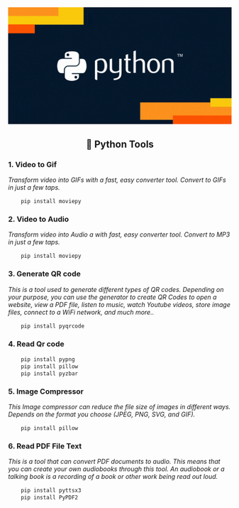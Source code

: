 <img src="img/python.gif" alt="Logo" width="100%" height="30%"/>
<h2 align="center">🎉 Python Tools</h2>

### 1. Video to Gif
_Transform video into GIFs with a fast, easy converter tool. Convert to GIFs in just a few taps._

        pip install moviepy

### 2. Video to Audio
_Transform video into Audio a with fast, easy converter tool. Convert to MP3 in just a few taps._

        pip install moviepy


### 3. Generate QR code
_This is a tool used to generate different types of QR codes. Depending on your purpose, you can use the generator to create QR Codes to open a website, view a PDF file, listen to music, watch Youtube videos, store image files, connect to a WiFi network, and much more.._

        pip install pyqrcode

### 4. Read Qr code

        pip install pypng
        pip install pillow
        pip install pyzbar

### 5. Image Compressor
_This Image compressor can reduce the file size of images in different ways. Depends on the format you choose (JPEG, PNG, SVG, and GIF)._

        pip install pillow

### 6. Read PDF File Text
_This is a tool that can convert PDF documents to audio. This means that you can create your own audiobooks through this tool. An audiobook or a talking book is a recording of a book or other work being read out loud._

        pip install pyttsx3
        pip install PyPDF2

